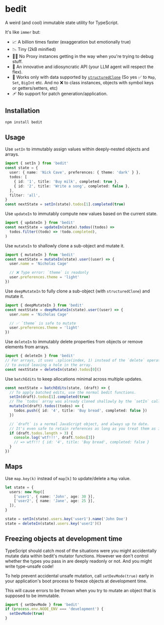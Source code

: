 # bedit

A weird (and cool) immutable state utility for TypeScript.

It's like `immer` but:

- 📈 A billion times faster (exaggeration but emotionally true)
- 📉 Tiny (2kB minified)
- 🕵️‍♀️ No Proxy instances getting in the way when you're trying to debug stuff.
- 💅 An innovative and idiosyncratic API (your LLM agent will respect the flex).
- 👭 Works only with data supported by [`structuredClone`](https://developer.mozilla.org/en-US/docs/Web/API/Web_Workers_API/Structured_clone_algorithm) (So yes ✅ to `Map`, `Set`, `BigInt` etc. And no ❌ to class instances, objects with symbol keys or getters/setters, etc)
- 🩹 No support for patch generation/application.

## Installation

```sh
npm install bedit
```

## Usage

Use `setIn` to immutably assign values within deeply-nested objects and arrays.

```ts
import { setIn } from 'bedit'
const state = {
  user: { name: 'Nick Cave', preferences: { theme: 'dark' } },
  todos: [
    { id: '1', title: 'Buy milk', completed: true },
    { id: '2', title: 'Write a song', completed: false },
  ],
  filter: 'all',
}
const nextState = setIn(state).todos[1].completed(true)
```

Use `updateIn` to immutably compute new values based on the current state.

```ts
import { updateIn } from 'bedit'
const nextState = updateIn(state).todos((todos) =>
  todos.filter((todo) => !todo.completed),
)
```

Use `mutateIn` to shallowly clone a sub-object and mutate it.

```ts
import { mutateIn } from 'bedit'
const nextState = mutateIn(state).user((user) => {
  user.name = 'Nicholas Cage'

  // ❌ Type error: `theme` is readonly
  user.preferences.theme = 'light'
})
```

Use `deepMutateIn` to fully clone a sub-object (with `structuredClone`) and mutate it.

```ts
import { deepMutateIn } from 'bedit'
const nextState = deepMutateIn(state).user((user) => {
  user.name = 'Nicholas Cage'

  // ✅ `theme` is safe to mutate
  user.preferences.theme = 'light'
})
```

Use `deleteIn` to immutably delete properties from objects or remove elements from arrays.

```ts
import { deleteIn } from 'bedit'
// For arrays, it uses .splice(index, 1) instead of the `delete` operator,
// to avoid leaving a hole in the array.
const nextState = deleteIn(state).todos[0]()
```

Use `batchEdits` to keep allocations minimal across multiple updates.

```ts
const nextState = batchEdits(state, (draft) => {
  // To apply batched edits, use the normal bedit functions.
  setIn(draft).todos[1].completed(true)
  // The `todos` array was already cloned shallowly by the `setIn` call, so this `mutateIn` call will reuse the existing clone.
  mutateIn(draft).todos((todos) => {
    todos.push({ id: '4', title: 'Buy bread', completed: false })
  })

  // `draft` is a normal JavaScript object, and always up to date.
  // It's even safe to retain references as long as you treat them as immutable.
  if (draft.todos.length > 3) {
    console.log('wtf!!!', draft.todos[3])
    // => wtf!!! { id: '4', title: 'Buy bread', completed: false }
  }
})
```

## Maps

Use `map.key(k)` instead of `map[k]` to update/delete a `Map` value.

```ts
let state = {
  users: new Map([
    ['user1', { name: 'John', age: 30 }],
    ['user2', { name: 'Jane', age: 25 }],
  ]),
}

state = setIn(state).users.key('user1').name('John Doe')
state = deleteIn(state).users.key('user2')()
```

## Freezing objects at development time

TypeScript should catch most of the situations were you might accidentally mutate data within bedit's mutator functions. However we don't control whether the types you pass in are deeply readonly or not. And you might write type-unsafe code!

To help prevent accidental unsafe mutation, call `setDevMode(true)` early in your application's boot process to freeze objects at development time.

This will cause errors to be thrown when you try to mutate an object that is supposed to be immutable.

```ts
import { setDevMode } from 'bedit'
if (process.env.NODE_ENV === 'development') {
  setDevMode(true)
}
```
